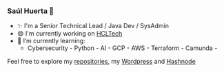 ### Saúl Huerta 👋

- ✨ I'm a Senior Technical Lead / Java Dev / SysAdmin 
- 😄 I'm currently working on [HCLTech](https://www.hcltech.com/geo-presence/mexico)
- 🌱 I’m currently learning:
  - Cybersecurity - Python - AI - GCP - AWS - Terraform - Camunda -


Feel free to explore my [repositories][repos], my [Wordpress][my_web] and [Hashnode][hashnode]

[repos]: https://github.com/saulhuerta?tab=repositories
[my_web]: https://saulh.wordpress.com/
[hashnode]: https://saul.hashnode.dev/
[HCLTech]: https://www.hcltech.com/geo-presence/mexico

<!--
**saulhuerta/saulhuerta** is a ✨ _special_ ✨ repository because its `README.md` (this file) appears on your GitHub profile.

Here are some ideas to get you started:

- 🔭 I’m currently working on ...
- 🌱 I’m currently learning ...
- 👯 I’m looking to collaborate on ...
- 🤔 I’m looking for help with ...
- 💬 Ask me about ...
- 📫 How to reach me: ...
- 😄 Pronouns: ...
- ⚡ Fun fact: ...
-->
